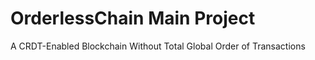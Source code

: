 # OrderlessChain Main Project

A CRDT-Enabled Blockchain Without Total Global Order of Transactions
